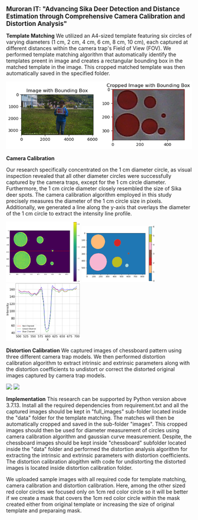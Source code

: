 <span style = "font-size:larger;">__Muroran IT: "Advancing Sika Deer Detection and Distance Estimation through Comprehensive Camera Calibration and Distortion Analysis"__</span>

**Template Matching**
We utilized an A4-sized template featuring six circles of varying diameters (1 cm, 2 cm, 4 cm, 6 cm, 8 cm, 10 cm), each captured at different distances within the camera trap's Field of View (FOV). We performed template matching algorithm that automatically identify the templates preent in image and creates a rectangular bounding box in the matched template in the image. This cropped matched template was then automatically saved in the specified folder.

<p float= "left">
    <img src = "data/output/image1.png" width = "700"/>
</p>    

**Camera Calibration**

 Our research specifically concentrated on the 1 cm diameter circle, as visual inspection revealed that all other diameter circles were successfully captured by the camera traps, except for the 1 cm circle diameter. Furthermore, the 1 cm circle diameter closely resembled the size of Sika deer spots. The camera calibration algorithm employed in this study precisely measures the diameter of the 1 cm circle size in pixels. Additionally, we generated a line along the y-axis that overlays the diameter of the 1 cm circle to extract the intensity line profile.

<p float="left">
  <img src="data/output/image2.png" width="200" />
  <img src="data/output/image3.png" width="200" />
  <img src = "data/output/image4.png" width= "200"/> 
</p>

**Distortion Calibration**
We captured images of chessboard pattern using three different camera trap models. We then performed distortion calibration algorithm to extract intrinsic and extrinsic parameters along with the distortion coefficients to undistort or correct the distorted original images captured by camera trap models.
<p float="left">
  <img src="data/output/distorted.jpg" width="300" >
  <img src="data/output/corrected.jpg" width="300" >
</p>

**Implementation**
This research can be supported by Python version above 3.7.13. Install all the required dependencies from requirement.txt and all the captured images should be kept in "full_images" sub-folder located inside the "data" folder for the template matching. The matches will then be automatically cropped and saved in the sub-folder "images". This cropped images should then be used for diameter measurement of circles using camera calibration algorithm and gaussian curve measurement. Despite, the chessboard images should be kept inside "chessboard" subfolder located inside the "data" folder and performed the distortion analysis algorithm for extracting the intrinsic and extrinsic parameters with distortion coefficients. The distortion calibration alogithm with code for undistorting the distorted images is located inside distortion calibration folder.

We uploaded sample images with all required code for template matching, camera calibration and distortion calibration. Here, among the other sized red color circles we focused only on 1cm red color circle so it will be better if we create a mask that covers the 1cm red color circle within the mask created either from original template or increasing the size of original template and preparaing mask.